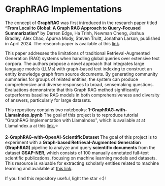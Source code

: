 # GraphRAG Implementations

The concept of **GraphRAG** was first introduced in the research paper titled **“From Local to Global: A Graph RAG Approach to Query-Focused Summarization”** by Darren Edge, Ha Trinh, Newman Cheng, Joshua Bradley, Alex Chao, Apurva Mody, Steven Truitt, Jonathan Larson, published in April 2024. The research paper is available at this [link](https://arxiv.org/abs/2404.16130?utm_source=chatgpt.com).

This paper addresses the limitations of traditional Retrieval-Augmented Generation (RAG) systems when handling global queries over extensive text corpora. The authors propose a novel approach that integrates large language models (LLMs) with graph-based text indexing to construct an entity knowledge graph from source documents. By generating community summaries for groups of related entities, the system can produce comprehensive and diverse responses to broad, sensemaking questions. Evaluations demonstrate that this Graph RAG method significantly outperforms baseline RAG models in both comprehensiveness and diversity of answers, particularly for large datasets.

This repository contains two notebooks:
**1-GraphRAG-with-LlamaIndex.ipynb**
The goal of this project is to reproduce tutorial "GraphRAG Implementation with LlamaIndex", which is available at at LlamaIndex.a at this [link.](https://docs.llamaindex.ai/en/stable/examples/cookbooks/GraphRAG_v1/)⭐

**2-GraphRAG-with-OpenAI-ScientificDataset**
The goal of this project is to experiment with a **Graph-based Retrieval-Augmented Generation (GraphRAG)** pipeline to analyze and query **scientific documents** from the dataset **GSAP-NER**, which consists of 100 manually annotated full-text scientific publications, focusing on machine learning models and datasets. This resource is valuable for extracting scholarly entities related to machine learning and available at [this link](https://arxiv.org/abs/2311.09860).

If you find this repository useful, light the star ⭐:)! 
